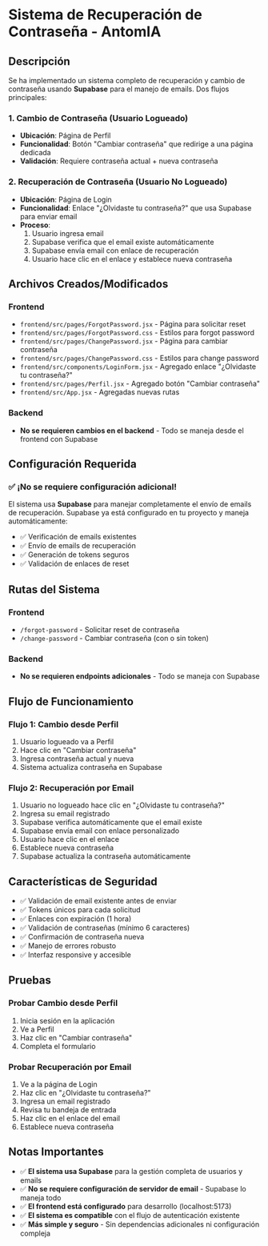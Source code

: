 # Sistema de Recuperación de Contraseña - AntomIA

## Descripción

Se ha implementado un sistema completo de recuperación y cambio de contraseña usando **Supabase** para el manejo de emails. Dos flujos principales:

### 1. Cambio de Contraseña (Usuario Logueado)
- **Ubicación**: Página de Perfil
- **Funcionalidad**: Botón "Cambiar contraseña" que redirige a una página dedicada
- **Validación**: Requiere contraseña actual + nueva contraseña

### 2. Recuperación de Contraseña (Usuario No Logueado)
- **Ubicación**: Página de Login
- **Funcionalidad**: Enlace "¿Olvidaste tu contraseña?" que usa Supabase para enviar email
- **Proceso**: 
  1. Usuario ingresa email
  2. Supabase verifica que el email existe automáticamente
  3. Supabase envía email con enlace de recuperación
  4. Usuario hace clic en el enlace y establece nueva contraseña

## Archivos Creados/Modificados

### Frontend
- `frontend/src/pages/ForgotPassword.jsx` - Página para solicitar reset
- `frontend/src/pages/ForgotPassword.css` - Estilos para forgot password
- `frontend/src/pages/ChangePassword.jsx` - Página para cambiar contraseña
- `frontend/src/pages/ChangePassword.css` - Estilos para change password
- `frontend/src/components/LoginForm.jsx` - Agregado enlace "¿Olvidaste tu contraseña?"
- `frontend/src/pages/Perfil.jsx` - Agregado botón "Cambiar contraseña"
- `frontend/src/App.jsx` - Agregadas nuevas rutas

### Backend
- **No se requieren cambios en el backend** - Todo se maneja desde el frontend con Supabase

## Configuración Requerida

### ✅ **¡No se requiere configuración adicional!**

El sistema usa **Supabase** para manejar completamente el envío de emails de recuperación. Supabase ya está configurado en tu proyecto y maneja automáticamente:

- ✅ Verificación de emails existentes
- ✅ Envío de emails de recuperación
- ✅ Generación de tokens seguros
- ✅ Validación de enlaces de reset

## Rutas del Sistema

### Frontend
- `/forgot-password` - Solicitar reset de contraseña
- `/change-password` - Cambiar contraseña (con o sin token)

### Backend
- **No se requieren endpoints adicionales** - Todo se maneja con Supabase

## Flujo de Funcionamiento

### Flujo 1: Cambio desde Perfil
1. Usuario logueado va a Perfil
2. Hace clic en "Cambiar contraseña"
3. Ingresa contraseña actual y nueva
4. Sistema actualiza contraseña en Supabase

### Flujo 2: Recuperación por Email
1. Usuario no logueado hace clic en "¿Olvidaste tu contraseña?"
2. Ingresa su email registrado
3. Supabase verifica automáticamente que el email existe
4. Supabase envía email con enlace personalizado
5. Usuario hace clic en el enlace
6. Establece nueva contraseña
7. Supabase actualiza la contraseña automáticamente

## Características de Seguridad

- ✅ Validación de email existente antes de enviar
- ✅ Tokens únicos para cada solicitud
- ✅ Enlaces con expiración (1 hora)
- ✅ Validación de contraseñas (mínimo 6 caracteres)
- ✅ Confirmación de contraseña nueva
- ✅ Manejo de errores robusto
- ✅ Interfaz responsive y accesible

## Pruebas

### Probar Cambio desde Perfil
1. Inicia sesión en la aplicación
2. Ve a Perfil
3. Haz clic en "Cambiar contraseña"
4. Completa el formulario

### Probar Recuperación por Email
1. Ve a la página de Login
2. Haz clic en "¿Olvidaste tu contraseña?"
3. Ingresa un email registrado
4. Revisa tu bandeja de entrada
5. Haz clic en el enlace del email
6. Establece nueva contraseña

## Notas Importantes

- ✅ **El sistema usa Supabase** para la gestión completa de usuarios y emails
- ✅ **No se requiere configuración de servidor de email** - Supabase lo maneja todo
- ✅ **El frontend está configurado** para desarrollo (localhost:5173)
- ✅ **El sistema es compatible** con el flujo de autenticación existente
- ✅ **Más simple y seguro** - Sin dependencias adicionales ni configuración compleja
